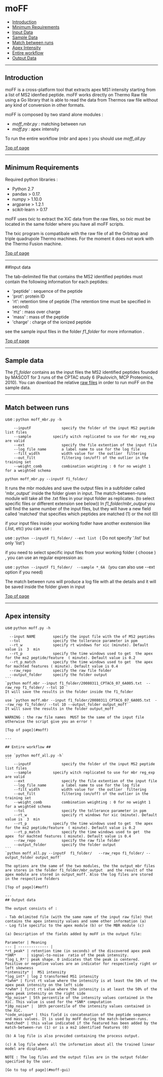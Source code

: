 # moFF #

 * [Introduction](#introduction)
 * [Minimum Requirements](#minimum-requirements)
 * [Input Data](#input-data)
 * [Sample Data](#sample-data)
 * [Match between runs](#match-between-runs)
 * [Apex Intensity](#apex-intensity)
 * [Entire workflow](#entire-workflow)
 * [Output Data](#output-data)

---

## Introduction ##

moFF is a cross-platform  tool that extracts apex MS1 intensity  starting from a list of MS2 idenfied peptide.
moFF works directly  on Thermo Raw file using a Go library that is able to read the data from Thermos raw file without any kind of conversion in other formats.

moFF is composed by two stand alone modules :
- *moff_mbr.py* :  matching between run
- *moff.py* :  apex intensity

To run  the entire workflow (mbr and apex ) you should  use  *moff_all.py*

[Top of page](#moff)

----

## Minimum Requirements ##

Required python libraries :
- Python 2.7
- pandas  > 0.17.
- numpy > 1.10.0
- argparse > 1.2.1 
- scikit-learn > 0.17

moFF uses *txic* to extract the XiC data from the raw files, so  *txic*  must be located in the same folder where you have all moFF scripts.

The txic program is compatibale with  the raw file of all the Orbitrap and triple quadrupole Thermo machines. 
For the moment it does not work with the Thermo Fusion machine.

[Top of page](#moff)

---


##Input data 


The tab-delimited file that contains the MS2 identified peptides must contain the following information for each peptides:
  - 'peptide' : sequence of the peptide
  - 'prot': protein ID 
  - 'rt': retention time of peptide   (The retention time must be specified in second)
  - 'mz' : mass over charge
  - 'mass' : mass of the peptide
  - 'charge' : charge of the ionized peptide

see the sample input files in the folder *f1_folder* for more information .

[Top of page](#moff)

---

## Sample data  ##

The  *f1_folder* contains as  the input files the MS2 identified  peptides founded by MASCOT  for 3 runs of  the CPTAC study 6 (Paulovich, MCP Proteomics, 2010). 
You can download the relative [raw files]( https://goo.gl/ukbpCI) in order to run  moFF on the sample data.

---

## Match between runs ##

use :  `python moff_mbr.py -h`
```
	--inputF              specify the folder of the input MS2 peptide list files
  	--sample	      specify witch replicated to use for mbr reg_exp are valid
  	--ext                 specify the file extention of the input file
  	--log_file_name       a label name to use for the log file
  	--filt_width          width value for  the outlier  filtering 
  	--out_filt            filtering (on/off) of the outlier in the training set
  	--weight_comb         combination weighting : 0 for no weight 1 for a weighted schema
```

`python moff_mbr.py --inputF f1_folder/` 

It runs the mbr modules and save the output files in a subfolder  called 'mbr_output' inside the folder given in input.
The match-between-runs module will take all the .txt files in your input folder as replicates. (to select specific files or different extension see below))
In *f1_folder/mbr_output* you will find the same number of the input files, but they will have a new field called 'matched' that specifies which peptides are matched  (1) or the not (0)

if your input files inside your working fodler have another exstension like (.list, etc) you can use :

use : `python --inputF f1_folder/ --ext list ` ( Do not specify '.list' but only 'list')

if you need to select specific input files from your working folder  ( choose  ) , you can use an regular expression as:

use : `python --inputF f1_folder/  --sample *_6A ` (you can also use --ext option if you need)

The match between runs will produce a log file  with all the details and it will be  saved inside the folder given in input

[Top of page](#moff)

---

## Apex intensity ##

use  `python moff.py -h`
````
  --input NAME        specify the input file with the of MS2 peptides
  --tol               specify the tollerance parameter in ppm
  --rt_w              specify rt windows for xic (minute). Default value is  3  min
  --rt_p     	      specify the time windows used to get  the apex  for the ms2 peptide/feature  ( minute). Default value is 0.2
  --rt_p_match 	      specify the time windows used to get  the apex  for machted features ( minute). Default value is 0.4
  --raw_repo          specify the raw file folder
  --output_folder     specify the folder output
```
`python moff.mbr --input f1_folder/20080311_CPTAC6_07_6A005.txt  --raw_rep f1_folder/ --tol 1O ` 
It will save the results in the folder inside the f1_folder

use `python moff.mbr --input f1_folder/20080311_CPTAC6_07_6A005.txt  --raw_rep f1_folder/ --tol 1O --output_folder output_moff`
It will save the results in the folder output_moff

WARNING : the raw file names  MUST be the same of the input file otherwise the script give you an error !

[Top of page](#moff)

---

## Entire workflow ##

use `python moff_all.py -h`
```
	--inputF              specify the folder of the input MS2 peptide list files
  	--sample	      specify witch replicated to use for mbr reg_exp are valid
  	--ext                 specify the file extention of the input file
  	--log_file_name       a label name to use for the log file
  	--filt_width          width value for  the outlier  filtering 
  	--out_filt            filtering (on/off) of the outlier in the training set
  	--weight_comb         combination weighting : 0 for no weight 1 for a weighted schema
  	--tol         	      specify the tollerance parameter in ppm
  	--rt_w                specify rt windows for xic (minute). Default value is  3  min
  	--rt_p     	      specify the time windows used to get  the apex  for the ms2 peptide/feature  ( minute). Default value is 0.2
  	--rt_p_match 	      specify the time windows used to get  the apex  for machted features ( minute). Default value is 0.4
  	--raw_repo            specify the raw file folder
  	--output_folder       specify the folder output
```
`python moff_all.py --inputF  f1_folder/   --raw_repo f1_folder/ --output_folder output_moff`

The options are the same of the two modules, the the output mbr files are stores in the folder f1_folder/mbr_output  and the result of the apex module are stored in output_moff. Also the log files are stored in the respective folders

[Top of page](#moff)

---
## Output data

The output consists of : 

- Tab delimited file (with the same name of the input raw file) that contains the apex intensity values and some other information (a)
- Log file specific to the apex module (b) or the MBR module (c)

(a) Description of the fields added by moFF in the output file:

Parameter | Meaning
--- | -------------- | 
*rt_peak* | retention time (in seconds) of the discovered apex peak
*SNR*     | signal-to-noise  ratio of the peak intensity.
*log_L_R*'| peak shape. 0 indicates that the peak is centered. Positive or negative values are an indicator for respectively right or left skewness 
*intensity* |  MS1 intensity
*log_int* | log 2 transformed MS1 intensity 
*lwhm* | first rt value where the intensity is at least the 50% of the apex peak intensity on the left side
*rwhm* | first rt value where the intensity is at least the 50% of the apex peak intensity on the right side
*5p_noise* | 5th percentile of the intensity values contained in the XiC. This value is used for the *SNR* computation
*10p_noise* |  10th percentile of the intensity values contained in the XiC.
*code_unique* | this field is concatenation of the peptide sequence and mass values. It is used by moFF during the match-between-runs.
*matched* | this value indicated if the featured has been added by the match-between-run (1) or is a ms2 identified features (0) 

(b) A log file is also provided containing the process output. 

(c) A log file where all the information about all the trained linear model are displayed.

NOTE : The log files and the output files are in the output folder specified by the user. 

[Go to top of page](#moff-gui)
